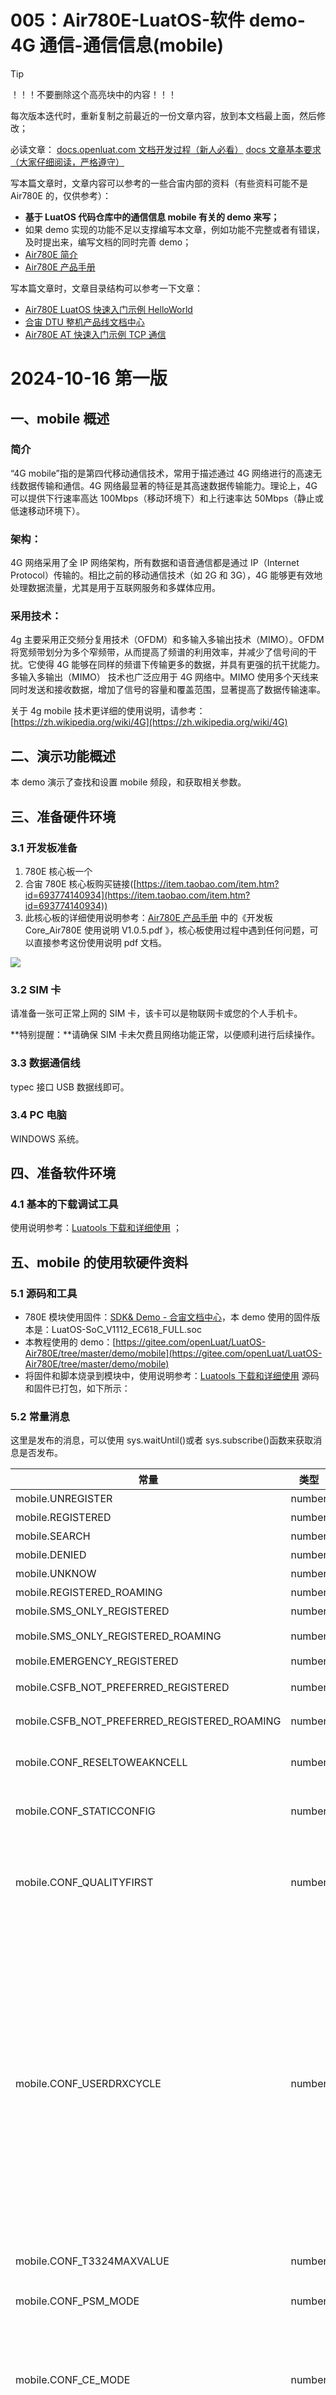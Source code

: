# 005：Air780E-LuatOS-软件 demo-4G 通信-通信信息(mobile)

> [!TIP]
> ！！！不要删除这个高亮块中的内容！！！

每次版本迭代时，重新复制之前最近的一份文章内容，放到本文档最上面，然后修改；

必读文章：
[docs.openluat.com 文档开发过程（新人必看）](https://e3zt58hesn.feishu.cn/wiki/BJWIwMWI0ijF2zkiamUcI0s7nwd)
[docs 文章基本要求（大家仔细阅读，严格遵守）](https://e3zt58hesn.feishu.cn/docx/UplIdAaKso4k09xZSG4cMBGfn6e)

写本篇文章时，文章内容可以参考的一些合宙内部的资料（有些资料可能不是 Air780E 的，仅供参考）：

- **基于 LuatOS 代码仓库中的通信信息 mobile 有关的 demo 来写；**
- 如果 demo 实现的功能不足以支撑编写本文章，例如功能不完整或者有错误，及时提出来，编写文档的同时完善 demo；
- [Air780E 简介](https://docs.openluat.com/air780e/)
- [Air780E 产品手册](https://docs.openluat.com/air780e/product/)

写本篇文章时，文章目录结构可以参考一下文章：

- [Air780E LuatOS 快速入门示例 HelloWorld](https://docs.openluat.com/air780e/luatos/quick_start/hello/)
- [合宙 DTU 整机产品线文档中心](https://e3zt58hesn.feishu.cn/wiki/CFgkw6I66idUVnkAeaQcGpL4nfe?chunked=false)
- [Air780E AT 快速入门示例 TCP 通信](https://docs.openluat.com/air780e/at/quick_start/tcp/tcp/)

# 2024-10-16 第一版

## 一、mobile 概述

### 简介

“4G mobile”指的是第四代移动通信技术，常用于描述通过 4G 网络进行的高速无线数据传输和通信。4G 网络最显著的特征是其高速数据传输能力。理论上，4G 可以提供下行速率高达 100Mbps（移动环境下）和上行速率达 50Mbps（静止或低速移动环境下）。

### 架构：

4G 网络采用了全 IP 网络架构，所有数据和语音通信都是通过 IP（Internet Protocol）传输的。相比之前的移动通信技术（如 2G 和 3G），4G 能够更有效地处理数据流量，尤其是用于互联网服务和多媒体应用。

### 采用技术：

4g 主要采用正交频分复用技术（OFDM）和多输入多输出技术（MIMO）。OFDM 将宽频带划分为多个窄频带，从而提高了频谱的利用效率，并减少了信号间的干扰。它使得 4G 能够在同样的频谱下传输更多的数据，并具有更强的抗干扰能力。多输入多输出（MIMO） 技术也广泛应用于 4G 网络中。MIMO 使用多个天线来同时发送和接收数据，增加了信号的容量和覆盖范围，显著提高了数据传输速率。

关于 4g mobile 技术更详细的使用说明，请参考：[https://zh.wikipedia.org/wiki/4G](https://zh.wikipedia.org/wiki/4G)

## 二、演示功能概述

本 demo 演示了查找和设置 mobile 频段，和获取相关参数。

## 三、准备硬件环境

### 3.1 开发板准备

1. 780E 核心板一个
2. 合宙 780E 核心板购买链接([https://item.taobao.com/item.htm?id=693774140934](https://item.taobao.com/item.htm?id=693774140934))
3. 此核心板的详细使用说明参考：[Air780E 产品手册](https://docs.openluat.com/air780e/product/) 中的《开发板 Core_Air780E 使用说明 V1.0.5.pdf 》，核心板使用过程中遇到任何问题，可以直接参考这份使用说明 pdf 文档。

![](static/BAfybVfJVotQynxvaqBciQoAnsb.png)

### 3.2 SIM 卡

请准备一张可正常上网的 SIM 卡，该卡可以是物联网卡或您的个人手机卡。

**特别提醒：**请确保 SIM 卡未欠费且网络功能正常，以便顺利进行后续操作。

### 3.3 数据通信线

typec 接口 USB 数据线即可。

### 3.4 PC 电脑

WINDOWS 系统。

## 四、准备软件环境

### 4.1 基本的下载调试工具

使用说明参考：[Luatools 下载和详细使用](https://docs.openluat.com/Luatools/) ；

## 五、mobile 的使用软硬件资料

### 5.1 源码和工具

- 780E 模块使用固件：[SDK& Demo - 合宙文档中心](https://docs.openluat.com/air780e/luatos/firmware/)，本 demo 使用的固件版本是：LuatOS-SoC_V1112_EC618_FULL.soc
- 本教程使用的 demo：[https://gitee.com/openLuat/LuatOS-Air780E/tree/master/demo/mobile](https://gitee.com/openLuat/LuatOS-Air780E/tree/master/demo/mobile)
- 将固件和脚本烧录到模块中，使用说明参考：[Luatools 下载和详细使用](https://docs.openluat.com/Luatools/)
  源码和固件已打包，如下所示：

### 5.2 常量消息

这里是发布的消息，可以使用 sys.waitUntil()或者 sys.subscribe()函数来获取消息是否发布。

| **常量**<br/>                                     | **类型**<br/> | **解释**<br/>                                                                                                                                                                                                                                                                       |
| ------------------------------------------------- | ------------- | ----------------------------------------------------------------------------------------------------------------------------------------------------------------------------------------------------------------------------------------------------------------------------------- |
| mobile.UNREGISTER<br/>                            | number<br/>   | 未注册<br/>                                                                                                                                                                                                                                                                         |
| mobile.REGISTERED<br/>                            | number<br/>   | 已注册<br/>                                                                                                                                                                                                                                                                         |
| mobile.SEARCH<br/>                                | number<br/>   | 正在搜索中<br/>                                                                                                                                                                                                                                                                     |
| mobile.DENIED<br/>                                | number<br/>   | 注册被拒绝<br/>                                                                                                                                                                                                                                                                     |
| mobile.UNKNOW<br/>                                | number<br/>   | 未知<br/>                                                                                                                                                                                                                                                                           |
| mobile.REGISTERED_ROAMING<br/>                    | number<br/>   | 已注册,漫游<br/>                                                                                                                                                                                                                                                                    |
| mobile.SMS_ONLY_REGISTERED<br/>                   | number<br/>   | 已注册,仅 SMS<br/>                                                                                                                                                                                                                                                                  |
| mobile.SMS_ONLY_REGISTERED_ROAMING<br/>           | number<br/>   | 已注册,漫游,仅 SMS<br/>                                                                                                                                                                                                                                                             |
| mobile.EMERGENCY_REGISTERED<br/>                  | number<br/>   | 已注册,紧急服务<br/>                                                                                                                                                                                                                                                                |
| mobile.CSFB_NOT_PREFERRED_REGISTERED<br/>         | number<br/>   | 已注册,非主要服务<br/>                                                                                                                                                                                                                                                              |
| mobile.CSFB_NOT_PREFERRED_REGISTERED_ROAMING<br/> | number<br/>   | 已注册,非主要服务,漫游<br/>                                                                                                                                                                                                                                                         |
| mobile.CONF_RESELTOWEAKNCELL<br/>                 | number<br/>   | 小区重选信号差值门限,需要飞行模式设置<br/>                                                                                                                                                                                                                                          |
| mobile.CONF_STATICCONFIG<br/>                     | number<br/>   | 网络静态模式优化,需要飞行模式设置<br/>                                                                                                                                                                                                                                              |
| mobile.CONF_QUALITYFIRST<br/>                     | number<br/>   | 网络切换以信号质量优先,需要飞行模式设置,0 不开,1 开启,2 开启并加速切换,功耗会增加<br/>                                                                                                                                                                                              |
| mobile.CONF_USERDRXCYCLE<br/>                     | number<br/>   | LTE 跳 paging,需要飞行模式设置,谨慎使用,0 是不设置,1~7 增大或减小 DrxCycle 周期倍数,1:1/8 倍 2:1/4 倍 3:1/2 倍 4:2 倍 5:4 倍 6:8 倍 7:16 倍,8~12 配置固定的 DrxCycle 周期,仅当该周期大于网络分配的 DrxCycle 周期时该配置才会生效,8:320ms 9:640ms 10:1280ms 11:2560ms 12:5120ms<br/> |
| mobile.CONF_T3324MAXVALUE<br/>                    | number<br/>   | PSM 模式中的 T3324 时间,单位 S<br/>                                                                                                                                                                                                                                                 |
| mobile.CONF_PSM_MODE<br/>                         | number<br/>   | PSM 模式开关,0 关,1 开<br/>                                                                                                                                                                                                                                                         |
| mobile.CONF_CE_MODE<br/>                          | number<br/>   | attach 模式，0 为 EPS ONLY 2 为混合，遇到 IMSI detach 脱网问题，设置为 0，注意设置为 EPS ONLY 时会取消短信功能<br/>                                                                                                                                                                 |
| mobile.CONF_SIM_WC_MODE<br/>                      | number<br/>   | SIM 写入次数的配置和读取<br/>                                                                                                                                                                                                                                                       |
| mobile.CONF_FAKE_CELL_BARTIME<br/>                | number<br/>   | 伪基站禁止接入的时间，取值为 0 时取消，0xffff 永久<br/>                                                                                                                                                                                                                             |
| mobile.CONF_RESET_TO_FACTORY<br/>                 | number<br/>   | 删除已保存的协议栈参数，重启后会使用默认配置<br/>                                                                                                                                                                                                                                   |
| mobile.CONF_USB_ETHERNET<br/>                     | number<br/>   | 蜂窝网络模块的 usb 以太网卡控制，bit0 开关 1,开 0 关，bit1 模式 1NAT,0 独立 IP(在 usb 以太网卡开启前可以修改，开启过就不行)，bit2 协议 1ECM,0RNDIS，飞行模式里设置<br/>                                                                                                             |
| mobile.CONF_DISABLE_NCELL_MEAS<br/>               | number<br/>   | 关闭邻区测量 1 关，0 开，除了功耗测试外不建议使用<br/>                                                                                                                                                                                                                              |
| mobile.PIN_VERIFY<br/>                            | number<br/>   | 验证 PIN 码操作<br/>                                                                                                                                                                                                                                                                |
| mobile.PIN_CHANGE<br/>                            | number<br/>   | 更换 PIN 码操作<br/>                                                                                                                                                                                                                                                                |
| mobile.PIN_ENABLE<br/>                            | number<br/>   | 使能 PIN 码验证<br/>                                                                                                                                                                                                                                                                |
| mobile.PIN_DISABLE<br/>                           | number<br/>   | 关闭 PIN 码验证<br/>                                                                                                                                                                                                                                                                |
| mobile.PIN_UNBLOCK<br/>                           | number<br/>   | 解锁 PIN 码<br/>                                                                                                                                                                                                                                                                    |

### 5.3 本 demo 使用 api 简介

#### mobile.simid(id)

作用：获取当前 SIM 卡槽,或者切换卡槽

| **传入值类型**<br/> | **解释**<br/>                                                                                                                                                                                              |
| ------------------- | ---------------------------------------------------------------------------------------------------------------------------------------------------------------------------------------------------------- |
| int<br/>            | SIM 卡的编号, 例如 0, 1, 如果支持双卡，比如 EC618，可以填 2 来自适应，但是会占用掉 4 个 IO(gpio4/5/6/23)。如果不填就直接读取当前卡槽<br/>                                                                  |
| boolean<br/>        | 是否优先用 SIM0，只有 SIM 卡编号写 2 自适应才有用！！！。true 优先用 SIM0，false 则由具体平台决定，支持双卡双待 SIM0 优先，不支持的是上一次检测到的优先，默认是 false，必须在开机就配置，否则就无效了<br/> |

**返回值**

| **返回值类型**<br/> | **解释**<br/>                       |
| ------------------- | ----------------------------------- |
| int<br/>            | 当前 sim 卡槽编号,若失败返回-1<br/> |

#### mobile.status()

作用：获取网络状态。

**参数：**

无

**返回值：**

| **返回值类型**<br/> | **解释**<br/>     |
| ------------------- | ----------------- |
| int<br/>            | 当前网络状态<br/> |

#### mobile.getBand(band, is_default)

作用：获取当前使用/支持的 band

**参数：**

| **传入值类型**<br/> | **解释**<br/>                                                                   |
| ------------------- | ------------------------------------------------------------------------------- |
| zbuff<br/>          | 输出 band<br/>                                                                  |
| boolean<br/>        | true 默认支持，false 当前支持的，默认是 false，当前是预留功能，不要写 true<br/> |

**返回值：**

| **返回值类型**<br/> | **解释**<br/>                      |
| ------------------- | ---------------------------------- |
| boolean<br/>        | 成功返回 true，失败返回 false<br/> |

#### mobile.setBand(band, num)

作用：设置使用的 band

**参数：**

| **传入值类型**<br/> | **解释**<br/>        |
| ------------------- | -------------------- |
| zbuff<br/>          | 输入使用的 band<br/> |
| int<br/>            | band 数量<br/>       |

**返回值：**

| **返回值类型**<br/> | **解释**<br/>                      |
| ------------------- | ---------------------------------- |
| boolean<br/>        | 成功返回 true，失败返回 false<br/> |

#### mobile.flymode(index, enable)

作用：进出飞行模式

**参数：**

| **传入值类型**<br/> | **解释**<br/>                                              |
| ------------------- | ---------------------------------------------------------- |
| int<br/>            | 编号,默认 0. 在支持双卡的模块上才会出现 0 或 1 的情况<br/> |
| bool<br/>           | 是否设置为飞行模式,true 为设置, false 为退出,可选<br/>     |

**返回值：**

| **返回值类型**<br/> | **解释**<br/>         |
| ------------------- | --------------------- |
| boolean<br/>        | 原飞行模式的状态<br/> |

#### mobile.vsimOnOff(enable)

作用：切换内置虚拟卡和外置实体卡，2024 年 8 月 13 日启用，虚拟卡需要固件支持，否则切换后无网络，需要在飞行模式下切换，或者切换后重启协议栈。

**参数：**

| **传入值类型**<br/> | **解释**<br/>                   |
| ------------------- | ------------------------------- |
| bool<br/>           | 开启,true 开启, false 关闭<br/> |

**返回值：**

| **返回值类型**<br/> | **解释**<br/> |
| ------------------- | ------------- |
| nil<br/>            | 无返回值<br/> |

#### mobile.apn(index, cid, new_apn_name, user_name, password, ip_type, protocol)

作用：获取或设置 APN，设置 APN 必须在入网前就设置好，比如在 SIM 卡识别完成前就设置好

**参数：**

| **传入值类型**<br/> | **解释**<br/>                                                                                                         |
| ------------------- | --------------------------------------------------------------------------------------------------------------------- |
| int<br/>            | 编号,默认 0. 在支持双卡的模块上才会出现 0 或 1 的情况<br/>                                                            |
| int<br/>            | cid, 默认 0，如果要用非默认 APN 来激活，必须 >0<br/>                                                                  |
| string<br/>         | 新的 APN,不填就是获取 APN, 填了就是设置 APN, 是否支持设置取决于底层实现<br/>                                          |
| string<br/>         | 新的 APN 的 username,如果 APN 不是空,那必须填写,如果没有留个空字符串””。如果 APN 是空的，那可以 nil<br/>            |
| string<br/>         | 新的 APN 的 password,如果 APN 不是空,那必须填写,如果没有留个空字符串””。如果 APN 是空的，那可以 nil<br/>            |
| int<br/>            | 激活 APN 时的 IP TYPE,1=IPV4 2=IPV6 3=IPV4V6,默认是 1<br/>                                                            |
| int<br/>            | 激活 APN 时,如果需要 username 和 password,就要写鉴权协议类型,1~3,默认 3,代表 1 和 2 都尝试一下。不需要鉴权的写 0<br/> |
| boolean<br/>        | 是否删除 APN,true 是,其他都否,只有参数 3 新的 APN 不是 string 的时候才有效果<br/>                                     |

**返回值：**

| **返回值类型**<br/> | **解释**<br/>                         |
| ------------------- | ------------------------------------- |
| string<br/>         | 获取到的默认 APN 值,失败返回 nil<br/> |

#### mobile.rtime(time, auto_reset_stack, data_first)

作用：设置 RRC 自动释放时间间隔，当开启时后，遇到极弱信号 + 频繁数据操作可能会引起网络严重故障，因此需要额外设置自动重启协议栈。

**参数：**

| **传入值类型**<br/> | **解释**<br/>                                                                                                                                                                                                              |
| ------------------- | -------------------------------------------------------------------------------------------------------------------------------------------------------------------------------------------------------------------------- |
| int<br/>            | RRC 自动释放时间，等同于 Air724 的 AT+RTIME，单位秒，写 0 或者不写则是停用，不要超过 20 秒，没有意义<br/>                                                                                                                  |
| boolean<br/>        | 网络遇到严重故障时尝试自动恢复，和飞行模式/SIM 卡切换冲突，true 开启，false 关闭，留空时，如果设置了时间则自动开启。本参数于 2023 年 9 月 14 日已废弃<br/>                                                                 |
| boolean<br/>        | 是否启用数据传输优化，true 启用，false 关闭，留空为 false，开启后必须等到 TCP 数据 ACK 或者超时失败，或者 socket CONNECT 完成（无论成功或者失败）才允许 RRC 提前释放，可能会增加功耗。本参数于 2024 年 8 月 12 日启用<br/> |

**返回值：**

| **返回值类型**<br/> | **解释**<br/> |
| ------------------- | ------------- |
| nil<br/>            | 无返回值<br/> |

#### mobile.setAuto(check_sim_period, get_cell_period, search_cell_time, auto_reset_stack, network_check_period)

作用：设置一些辅助周期性或者自动功能，目前支持 SIM 卡暂时脱离后恢复，周期性获取小区信息，网络遇到严重故障时尝试自动恢复。

**参数：**

| **传入值类型**<br/> | **解释**<br/>                                                                                                                                                   |
| ------------------- | --------------------------------------------------------------------------------------------------------------------------------------------------------------- |
| int<br/>            | SIM 卡自动恢复时间，单位毫秒，建议 5000~10000，和飞行模式/SIM 卡切换冲突，不能再同一时间使用，必须错开执行。写 0 或者不写则是关闭功能<br/>                      |
| int<br/>            | 周期性获取小区信息的时间间隔，单位毫秒。获取小区信息会增加部分功耗。写 0 或者不写则是关闭功能<br/>                                                              |
| int<br/>            | 每次搜索小区时最大搜索时间，单位秒。不要超过 8 秒<br/>                                                                                                          |
| boolean<br/>        | 网络遇到严重故障时尝试自动恢复，和飞行模式/SIM 卡切换冲突，true 开启，false 关闭，开始状态是 false，留空则不做改变<br/>                                         |
| int<br/>            | 设置定时检测网络是否正常并且在检测到长时间无网时通过重启协议栈来恢复，无网恢复时长，单位 ms，建议 60000 以上，为网络搜索网络保留足够的时间，留空则不做更改<br/> |

**返回值：**

| **返回值类型**<br/> | **解释**<br/> |
| ------------------- | ------------- |
| nil<br/>            | 无返回值<br/> |

#### mobile.imei(index)

获取：获取 IMEI。

**参数：**

| **传入值类型**<br/> | **解释**<br/>                                              |
| ------------------- | ---------------------------------------------------------- |
| int<br/>            | 编号,默认 0. 在支持双卡的模块上才会出现 0 或 1 的情况<br/> |

**返回值：**

| **返回值类型**<br/> | **解释**<br/>                      |
| ------------------- | ---------------------------------- |
| string<br/>         | 当前的 IMEI 值,若失败返回 nil<br/> |

#### mobile.imsi(index)

作用：获取 IMSI。

**参数：**

| **传入值类型**<br/> | **解释**<br/>                                              |
| ------------------- | ---------------------------------------------------------- |
| int<br/>            | 编号,默认 0. 在支持双卡的模块上才会出现 0 或 1 的情况<br/> |

**返回值：**

| **返回值类型**<br/> | **解释**<br/>                      |
| ------------------- | ---------------------------------- |
| string<br/>         | 当前的 IMSI 值,若失败返回 nil<br/> |

#### mobile.iccid(id)

作用：获取或设置 ICCID。

**参数：**

| **传入值类型**<br/> | **解释**<br/>                        |
| ------------------- | ------------------------------------ |
| int<br/>            | SIM 卡的编号, 例如 0, 1, 默认 0<br/> |

**返回值：**

| **返回值类型**<br/> | **解释**<br/>                |
| ------------------- | ---------------------------- |
| string<br/>         | ICCID 值,若失败返回 nil<br/> |

#### mobile.csq()

作用：获取 csq。

**参数：**

无

**返回值：**

| **返回值类型**<br/> | **解释**<br/>                                         |
| ------------------- | ----------------------------------------------------- |
| int<br/>            | 当前 CSQ 值, 若失败返回 0. 范围 0 - 31, 越大越好<br/> |

#### mobile.rssi()

作用：获取 rssi。

**参数：**

无

**返回值：**

| **返回值类型**<br/> | **解释**<br/>                                            |
| ------------------- | -------------------------------------------------------- |
| int<br/>            | 当前 rssi 值,若失败返回 0. 范围 0 到 -114, 越小越好<br/> |

#### mobile.rsrp()

作用：获取 rsrp,参考信号接收功率。

**参数：**

无

**返回值：**

| **返回值类型**<br/> | **解释**<br/>                                                     |
| ------------------- | ----------------------------------------------------------------- |
| int<br/>            | 当前 rsrp 值,若失败返回 0. 取值范围: -44 ~ -140 ，值越大越好<br/> |

#### mobile.rsrq()

作用：获取 rsrq,参考信号发送功率。

**参数：**

无

**返回值：**

| **返回值类型**<br/> | **解释**<br/>                                                     |
| ------------------- | ----------------------------------------------------------------- |
| int<br/>            | 当前 rsrq 值,若失败返回 0. 取值范围: -3 ~ -19.5 ，值越大越好<br/> |

#### mobile.snr()

作用：获取 snr,信噪比。

**参数：**

无

**返回值：**

| **返回值类型**<br/> | **解释**<br/>                                       |
| ------------------- | --------------------------------------------------- |
| int<br/>            | 当前 snq 值,若失败返回 0.范围 0 - 30, 越大越好<br/> |

#### mobile.simid(id)

作用：获取当前 SIM 卡槽,或者切换卡槽。

**参数：**

| **传入值类型**<br/> | **解释**<br/>                                                                                                                                                                                              |
| ------------------- | ---------------------------------------------------------------------------------------------------------------------------------------------------------------------------------------------------------- |
| int<br/>            | SIM 卡的编号, 例如 0, 1, 如果支持双卡，比如 EC618，可以填 2 来自适应，但是会占用掉 4 个 IO(gpio4/5/6/23)。如果不填就直接读取当前卡槽<br/>                                                                  |
| boolean<br/>        | 是否优先用 SIM0，只有 SIM 卡编号写 2 自适应才有用！！！。true 优先用 SIM0，false 则由具体平台决定，支持双卡双待 SIM0 优先，不支持的是上一次检测到的优先，默认是 false，必须在开机就配置，否则就无效了<br/> |

**返回值：**

| **返回值类型**<br/> | **解释**<br/>                       |
| ------------------- | ----------------------------------- |
| int<br/>            | 当前 sim 卡槽编号,若失败返回-1<br/> |

#### mobile.apn(index, cid, new_apn_name, user_name, password, ip_type, protocol)

作用：获取或设置 APN，设置 APN 必须在入网前就设置好，比如在 SIM 卡识别完成前就设置好。

**参数：**

| **传入值类型**<br/> | **解释**<br/>                                                                                                         |
| ------------------- | --------------------------------------------------------------------------------------------------------------------- |
| int<br/>            | 编号,默认 0. 在支持双卡的模块上才会出现 0 或 1 的情况<br/>                                                            |
| int<br/>            | cid, 默认 0，如果要用非默认 APN 来激活，必须 >0<br/>                                                                  |
| string<br/>         | 新的 APN,不填就是获取 APN, 填了就是设置 APN, 是否支持设置取决于底层实现<br/>                                          |
| string<br/>         | 新的 APN 的 username,如果 APN 不是空,那必须填写,如果没有留个空字符串””。如果 APN 是空的，那可以 nil<br/>            |
| string<br/>         | 新的 APN 的 password,如果 APN 不是空,那必须填写,如果没有留个空字符串””。如果 APN 是空的，那可以 nil<br/>            |
| int<br/>            | 激活 APN 时的 IP TYPE,1=IPV4 2=IPV6 3=IPV4V6,默认是 1<br/>                                                            |
| int<br/>            | 激活 APN 时,如果需要 username 和 password,就要写鉴权协议类型,1~3,默认 3,代表 1 和 2 都尝试一下。不需要鉴权的写 0<br/> |
| boolean<br/>        | 是否删除 APN,true 是,其他都否,只有参数 3 新的 APN 不是 string 的时候才有效果<br/>                                     |

**返回值：**

| **返回值类型**<br/> | **解释**<br/>                         |
| ------------------- | ------------------------------------- |
| string<br/>         | 获取到的默认 APN 值,失败返回 nil<br/> |

#### mobile.scell()

作用：获取当前服务小区更详细的信息。

**参数：**

无

**返回值：**

| **返回值类型**<br/> | **解释**<br/>       |
| ------------------- | ------------------- |
| table<br/>          | 服务小区的信息<br/> |

#### mobile.getCellInfo()

作用：获取基站信息。

**参数：**

无

**返回值：**

| **返回值类型**<br/> | **解释**<br/>           |
| ------------------- | ----------------------- |
| table<br/>          | 包含基站数据的数组<br/> |

#### mobile.config(item, value)

作用：网络特殊配置。

**参数：**

| **传入值类型**<br/> | **解释**<br/>                        |
| ------------------- | ------------------------------------ |
| int<br/>            | 配置项目，看 mobile.CONF_XXX<br/>    |
| int<br/>            | 配置值,根据具体配置的 item 决定<br/> |

**返回值：**

| **返回值类型**<br/> | **解释**<br/> |
| ------------------- | ------------- |
| boolean<br/>        | 是否成功<br/> |

#### mobile.reqCellInfo(timeout)

作用：发起基站信息查询,含临近小区。

**参数：**

| **传入值类型**<br/> | **解释**<br/>                                 |
| ------------------- | --------------------------------------------- |
| int<br/>            | 超时时长,单位秒,默认 15. 最少 5, 最高 60<br/> |

**返回值：**

| **返回值类型**<br/> | **解释**<br/> |
| ------------------- | ------------- |
| nil<br/>            | 无返回值<br/> |

#### mobile.number(id)

作用：获取手机卡号，注意，只有写入了手机号才能读出，因此有可能读出来是空的。

**参数：**

| **传入值类型**<br/> | **解释**<br/>                        |
| ------------------- | ------------------------------------ |
| int<br/>            | SIM 卡的编号, 例如 0, 1, 默认 0<br/> |

**返回值：**

| **返回值类型**<br/> | **解释**<br/>                 |
| ------------------- | ----------------------------- |
| string<br/>         | number 值,若失败返回 nil<br/> |

## 六、代码示例介绍

### 6.1 查询 mobile 的 band 和 iccid 和 csq 等信息。

#### 6.1.1 查询、更改、和恢复 band 的设置

```lua
log.info("status", mobile.status())
    local band = zbuff.create(40)
    local band1 = zbuff.create(40)
    mobile.getBand(band)
    log.info("当前使用的band:")
    for i=0,band:used()-1 do
        log.info("band", band[i])
    end
    band1[0] = 38
    band1[1] = 39
    band1[2] = 40
    mobile.setBand(band1, 3)    --改成使用38,39,40
    band1:clear()
    mobile.getBand(band1)
    log.info("修改后使用的band:")
    for i=0,band1:used()-1 do
        log.info("band", band1[i])
    end
    mobile.setBand(band, band:used())    --改回原先使用的band，也可以下载的时候选择清除fs

    mobile.getBand(band1)
    log.info("修改回默认使用的band:")
    for i=0,band1:used()-1 do
        log.info("band", band1[i])
    end
```

#### 6.1.2 查询 mobile 相关数据

```lua
log.info("imei", mobile.imei())
        log.info("imsi", mobile.imsi())
        local sn = mobile.sn()
        if sn then
            log.info("sn",   sn:toHex())
        end
        log.info("status", mobile.status())
        

        log.info("iccid", mobile.iccid())
        log.info("csq", mobile.csq()) -- 4G模块的CSQ并不能完全代表强度
        log.info("rssi", mobile.rssi()) -- 需要综合rssi/rsrq/rsrp/snr一起判断
        log.info("rsrq", mobile.rsrq())
        log.info("rsrp", mobile.rsrp())
        log.info("snr", mobile.snr())
        log.info("simid", mobile.simid()) -- 这里是获取当前SIM卡槽
        log.info("apn", mobile.apn(0,1))
        log.info("ip", socket.localIP())
        log.info("lua", rtos.meminfo())
        -- sys内存
        log.info("sys", rtos.meminfo("sys"))
```

#### 6.1.3 订阅查询的信息：

```lua
-- 订阅式, 模块本身会周期性查询基站信息,但通常不包含临近小区
sys.subscribe("SCELL_INFO", function()
    log.info("cell", json.encode(mobile.scell()))
end)
-- 基站数据的查询

-- 订阅式, 模块本身会周期性查询基站信息,但通常不包含临近小区
sys.subscribe("CELL_INFO_UPDATE", function()
    log.info("cell", json.encode(mobile.getCellInfo()))
end)
```

#### 6.1.4 轮询搜索小区信息

```lua
-- 轮询式, 包含临近小区信息，这是手动搜索，和上面的自动搜索冲突，开启一个就行
sys.taskInit(function()
    sys.wait(5000)
    mobile.config(mobile.CONF_SIM_WC_MODE, 2)
    while 1 do
        mobile.reqCellInfo(10)
        sys.wait(11000)
        log.info("cell", json.encode(mobile.getCellInfo()))
        mobile.config(mobile.CONF_SIM_WC_MODE, 2)
    end
end)
```

#### 6.1.5 获取 SIM 卡状态

```lua
-- 获取sim卡的状态

sys.subscribe("SIM_IND", function(status, value)
    log.info("sim status", status)
    if status == 'GET_NUMBER' then
        log.info("number", mobile.number(0))
    end
    if status == "SIM_WC" then
        log.info("sim", "write counter", value)
    end
end)
```

## 七、功能验证

实现了设置频率和查找到的 mobile 相关参数的功能。

![](static/UOoqbTsowo66sfxGgtkceJ9rnwg.png)

![](static/GX6db0FKZocU5SxhuoAcwKdFn6d.png)

## 八、总结

本 demo 实现了查找和设置 mobile 频段，和获取 imei、imsi、iccid、csq、rssi、rsrq、rsrp、snr 等相关参数。

## 常见问题

### 1、获取模块 SN

出厂未必有写 SN，一般用途的唯一 id, 可以用 mobile.imei()代替，如需要真正的唯一 ID, 使用 mcu.unique_id()。

### 2、专网卡如何上网

使用函数 mobile.apn()时，专网卡设置的 demo，name，user，password 联系卡商获取。



## 给读者的话

> 本篇文章由`孙晨龙`开发；
>
> 本篇文章描述的内容，如果有错误、细节缺失、细节不清晰或者其他任何问题，总之就是无法解决您遇到的问题；
>
> 请登录[合宙技术交流论坛](https://chat.openluat.com/)，点击[文档找错赢奖金-Air780E-LuatOS-软件指南-4G通信-通信信息(mobile)](https://chat.openluat.com/#/page/matter?125=1846801315452289025&126=%E6%96%87%E6%A1%A3%E6%89%BE%E9%94%99%E8%B5%A2%E5%A5%96%E9%87%91-Air780E-LuatOS-%E8%BD%AF%E4%BB%B6%E6%8C%87%E5%8D%97-4G%E9%80%9A%E4%BF%A1-%E9%80%9A%E4%BF%A1%E4%BF%A1%E6%81%AF(mobile)&askid=1846801315452289025)；
>
> 用截图标注+文字描述的方式跟帖回复，记录清楚您发现的问题；
>
> 我们会迅速核实并且修改文档；
>
> 同时也会为您累计找错积分，您还可能赢取月度找错奖金！
